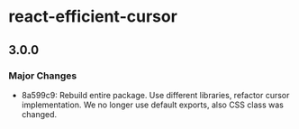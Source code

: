 # react-efficient-cursor

## 3.0.0

### Major Changes

- 8a599c9: Rebuild entire package. Use different libraries, refactor cursor implementation. We no longer use default exports, also CSS class was changed.
